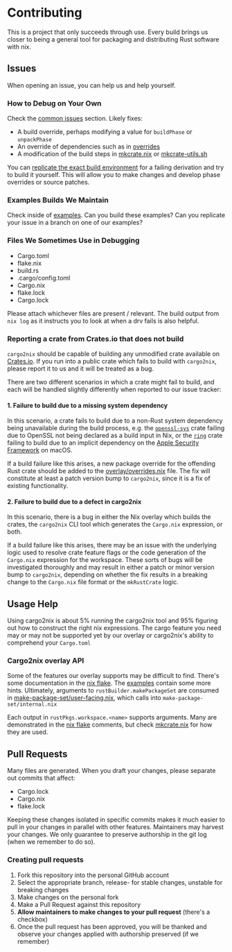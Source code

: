 # Contributing

This is a project that only succeeds through use.  Every build brings us closer
to being a general tool for packaging and distributing Rust software with nix.

## Issues

When opening an issue, you can help us and help yourself.

### How to Debug on Your Own

Check the [common issues][common issues] section.  Likely fixes:

- A build override, perhaps modifying a value for `buildPhase` or `unpackPhase`
- An override of dependencies such as in [overrides][overrides]
- A modification of the build steps in [mkcrate.nix][mkcrate] or
  [mkcrate-utils.sh][mkcrate-utils]

You can [replicate the exact build environment][replicate] for a failing derivation and try
to build it yourself.  This will allow you to make changes and develop phase
overrides or source patches.

[common issues]: https://github.com/cargo2nix/cargo2nix#common-issues
[overrides]: https://github.com/cargo2nix/cargo2nix/blob/master/overlay/overrides.nix
[mkcrate]: https://github.com/cargo2nix/cargo2nix/blob/master/overlay/mkcrate.nix
[mkcrate-utils]: https://github.com/cargo2nix/cargo2nix/blob/master/overlay/mkcrate-utils.sh
[replicate]: https://github.com/cargo2nix/cargo2nix#declarative-debug--development-shell

### Examples Builds We Maintain

Check inside of [examples][examples].  Can you build these examples?  Can you
replicate your issue in a branch on one of our examples?

[examples]: https://github.com/cargo2nix/cargo2nix/tree/master/examples

### Files We Sometimes Use in Debugging

- Cargo.toml
- flake.nix
- build.rs
- .cargo/config.toml
- Cargo.nix
- flake.lock
- Cargo.lock

Please attach whichever files are present / relevant.  The build output from
`nix log` as it instructs you to look at when a drv fails is also helpful.

### Reporting a crate from Crates.io that does not build

`cargo2nix` should be capable of building any unmodified crate available on
[Crates.io]. If you run into a public crate which fails to build with
`cargo2nix`, please report it to us and it will be treated as a bug.

[Crates.io]: https://crates.io/

There are two different scenarios in which a crate might fail to build, and each
will be handled slightly differently when reported to our issue tracker:

#### 1. Failure to build due to a missing system dependency

In this scenario, a crate fails to build due to a non-Rust system dependency
being unavailable during the build process, e.g. the [`openssl-sys`] crate
failing due to OpenSSL not being declared as a build input in Nix, or the
[`ring`] crate failing to build due to an implicit dependency on the [Apple
Security Framework] on macOS.

[`openssl-sys`]: https://crates.io/crates/openssl-sys
[`ring`]: https://crates.io/crates/ring
[Apple Security Framework]: https://developer.apple.com/documentation/security

If a build failure like this arises, a new package override for the offending
Rust crate should be added to the [overlay/overrides.nix] file. The fix will
constitute at least a patch version bump to `cargo2nix`, since it is a fix of
existing functionality.

[overlay/overrides.nix]: https://github.com/cargo2nix/cargo2nix/blob/master/overlay/overrides.nix

#### 2. Failure to build due to a defect in cargo2nix

In this scenario, there is a bug in either the Nix overlay which builds the
crates, the `cargo2nix` CLI tool which generates the `Cargo.nix` expression, or
both.

If a build failure like this arises, there may be an issue with the underlying
logic used to resolve crate feature flags or the code generation of the
`Cargo.nix` expression for the workspace. These sorts of bugs will be
investigated thoroughly and may result in either a patch or minor version bump
to `cargo2nix`, depending on whether the fix results in a breaking change to the
`Cargo.nix` file format or the `mkRustCrate` logic.

## Usage Help

Using cargo2nix is about 5% running the cargo2nix tool and 95% figuring out how
to construct the right nix expressions.  The cargo feature you need may or may
not be supported yet by our overlay or cargo2nix's ability to comprehend your
`Cargo.toml`

### Cargo2nix overlay API

Some of the features our overlay supports may be difficult to find.  There's
some documentation in the [nix flake][nix flake].  The [examples][examples]
contain some more hints.  Ultimately, arguments to `rustBuilder.makePackageSet`
are consumed in [make-package-set/user-facing.nix][user-facing], which calls
into `make-package-set/internal.nix`

[nix flake]: https://github.com/cargo2nix/cargo2nix/blob/master/flake.nix
[examples]: https://github.com/cargo2nix/cargo2nix/blob/master/examples
[user-facing]: https://github.com/cargo2nix/cargo2nix/blob/master/overlay/make-package-set/simplified.nix

Each output in `rustPkgs.workspace.<name>` supports arguments.  Many are
demonstrated in the [nix flake] comments, but check [mkcrate.nix] for how they
are used.

[mkcrate.nix]: https://github.com/cargo2nix/cargo2nix/blob/master/overlay/mkcrate.nix
[nix flake]: https://github.com/cargo2nix/cargo2nix/blob/master/flake.nix

## Pull Requests

Many files are generated.  When you draft your changes, please separate out
commits that affect:

- Cargo.lock
- Cargo.nix
- flake.lock

Keeping these changes isolated in specific commits makes it much easier to pull
in your changes in parallel with other features.  Maintainers may harvest your
changes.  We only guarantee to preserve authorship in the git log (when we
remember to do so).

### Creating pull requests

1. Fork this repository into the personal GitHub account
2. Select the appropriate branch, release-<version> for stable changes, unstable
   for breaking changes
3. Make changes on the personal fork
4. Make a Pull Request against this repository
5. **Allow maintainers to make changes to your pull request** (there's a checkbox)
6. Once the pull request has been approved, you will be thanked and observe your
   changes applied with authorship preserved (if we remember)
